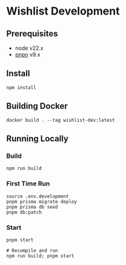 # Wishlist Development

## Prerequisites 

- node v22.x
- [pnpn](https://pnpm.io/installation) v9.x

## Install
```
npm install
```

## Building Docker
```
docker build . --tag wishlist-dev:latest
```

## Running Locally

### Build
```
npm run build 
```

### First Time Run
```
source .env.development
pnpm prisma migrate deploy
pnpm prisma db seed
pnpm db:patch
```

### Start
```
pnpm start

# Recompile and run
npm run build; pnpm start
```
